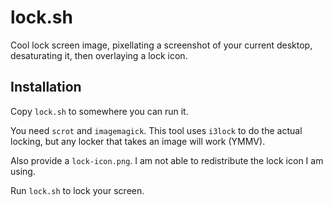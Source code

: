 lock.sh
=======

Cool lock screen image, pixellating a screenshot of your current desktop,
desaturating it, then overlaying a lock icon.

Installation
------------

Copy `lock.sh` to somewhere you can run it.

You need `scrot` and `imagemagick`. This tool uses `i3lock` to do the actual
locking, but any locker that takes an image will work (YMMV).

Also provide a `lock-icon.png`. I am not able to redistribute the lock icon
I am using.

Run `lock.sh` to lock your screen.
